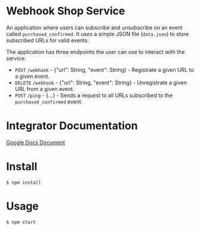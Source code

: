 # Webhook Shop Service
An application where users can subscribe and unsubscribe on an event called `purchased_confirmed`. It uses a simple JSON file (`data.json`) to store subscribed URLs for valid events.  

The application has three endpoints the user can use to interact with the service:
- `POST` `/webhook` - {"url": String, "event": String} - Registrate a given URL to a given event.
- `DELETE` `/webhook` - {"url": String, "event": String} - Unregistrate a given URL from a given event.
- `POST` `/ping` - {...} - Sends a request to all URLs subscribed to the `purchased_confirmed` event.

# Integrator Documentation
[Google Docs Document](https://docs.google.com/document/d/1kgYkYe18bapqxWUo5ZxMqCzWig4CxjTppvMt1Lkoaw0/edit?usp=sharing)

# Install
```
$ npm install
```

# Usage
```
$ npm start
```
